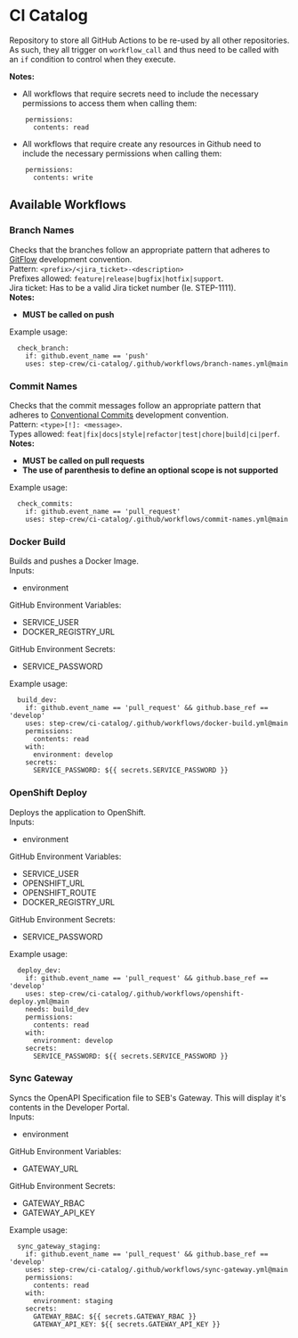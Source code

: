 # CI Catalog

Repository to store all GitHub Actions to be re-used by all other repositories.  
As such, they all trigger on `workflow_call` and thus need to be called with an `if` condition to control when they execute.

**Notes:**
- All workflows that require secrets need to include the necessary permissions to access them when calling them:
```
    permissions:
      contents: read
```
- All workflows that require create any resources in Github need to include the necessary permissions when calling them:
```
    permissions:
      contents: write
```

## Available Workflows

### Branch Names

Checks that the branches follow an appropriate pattern that adheres to [GitFlow](https://www.atlassian.com/git/tutorials/comparing-workflows/gitflow-workflow) development convention.  
Pattern: `<prefix>/<jira_ticket>-<description>`  
Prefixes allowed: `feature|release|bugfix|hotfix|support`.  
Jira ticket: Has to be a valid Jira ticket number (Ie. STEP-1111).  
**Notes:**  
- **MUST be called on push**  

Example usage:
```
  check_branch:
    if: github.event_name == 'push'
    uses: step-crew/ci-catalog/.github/workflows/branch-names.yml@main
```

### Commit Names

Checks that the commit messages follow an appropriate pattern that adheres to [Conventional Commits](https://www.conventionalcommits.org/en/v1.0.0/) development convention.  
Pattern: `<type>[!]: <message>`.  
Types allowed: `feat|fix|docs|style|refactor|test|chore|build|ci|perf`.  
**Notes:**  
- **MUST be called on pull requests**  
- **The use of parenthesis to define an optional scope is not supported**  

Example usage:
```
  check_commits:
    if: github.event_name == 'pull_request'
    uses: step-crew/ci-catalog/.github/workflows/commit-names.yml@main
```

### Docker Build

Builds and pushes a Docker Image.  
Inputs:  
- environment   

GitHub Environment Variables:
- SERVICE_USER
- DOCKER_REGISTRY_URL  

GitHub Environment Secrets:  
- SERVICE_PASSWORD  

Example usage:
```
  build_dev:
    if: github.event_name == 'pull_request' && github.base_ref == 'develop'
    uses: step-crew/ci-catalog/.github/workflows/docker-build.yml@main
    permissions:
      contents: read
    with:
      environment: develop
    secrets:
      SERVICE_PASSWORD: ${{ secrets.SERVICE_PASSWORD }}
```

### OpenShift Deploy

Deploys the application to OpenShift.  
Inputs:  
- environment   

GitHub Environment Variables:
- SERVICE_USER
- OPENSHIFT_URL
- OPENSHIFT_ROUTE
- DOCKER_REGISTRY_URL  

GitHub Environment Secrets:  
- SERVICE_PASSWORD  

Example usage:
```
  deploy_dev:
    if: github.event_name == 'pull_request' && github.base_ref == 'develop'
    uses: step-crew/ci-catalog/.github/workflows/openshift-deploy.yml@main
    needs: build_dev
    permissions:
      contents: read
    with:
      environment: develop
    secrets:
      SERVICE_PASSWORD: ${{ secrets.SERVICE_PASSWORD }}
```

### Sync Gateway

Syncs the OpenAPI Specification file to SEB's Gateway. This will display it's contents in the Developer Portal.    
Inputs:  
- environment  

GitHub Environment Variables:
- GATEWAY_URL  

GitHub Environment Secrets:  
- GATEWAY_RBAC  
- GATEWAY_API_KEY  

Example usage:
```
  sync_gateway_staging:
    if: github.event_name == 'pull_request' && github.base_ref == 'develop'
    uses: step-crew/ci-catalog/.github/workflows/sync-gateway.yml@main
    permissions:
      contents: read
    with:
      environment: staging
    secrets:
      GATEWAY_RBAC: ${{ secrets.GATEWAY_RBAC }}
      GATEWAY_API_KEY: ${{ secrets.GATEWAY_API_KEY }}
```
